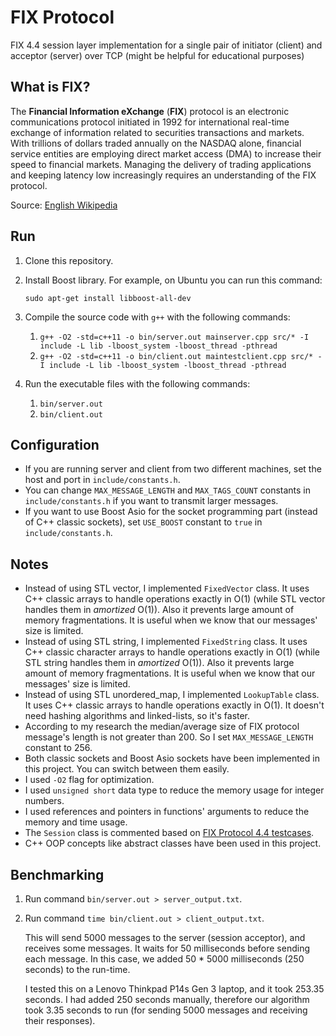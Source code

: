 # FIX Protocol

FIX 4.4 session layer implementation for a single pair of initiator (client) and acceptor (server) over TCP (might be helpful for educational purposes)

## What is FIX?

The **Financial Information eXchange** (**FIX**) protocol is an electronic communications protocol initiated in 1992 for international real-time exchange of information related to securities transactions and markets. With trillions of dollars traded annually on the NASDAQ alone, financial service entities are employing direct market access (DMA) to increase their speed to financial markets. Managing the delivery of trading applications and keeping latency low increasingly requires an understanding of the FIX protocol.

Source: [English Wikipedia](https://en.wikipedia.org/wiki/Financial_Information_eXchange)

## Run

1. Clone this repository.

2. Install Boost library. For example, on Ubuntu you can run this command:

   `sudo apt-get install libboost-all-dev`

3. Compile the source code with `g++` with the following commands:

   1. `g++ -O2 -std=c++11 -o bin/server.out mainserver.cpp src/* -I include -L lib -lboost_system -lboost_thread -pthread`
   2. `g++ -O2 -std=c++11 -o bin/client.out maintestclient.cpp src/* -I include -L lib -lboost_system -lboost_thread -pthread`

4. Run the executable files with the following commands:

   1. `bin/server.out`
   2. `bin/client.out`

## Configuration

- If you are running server and client from two different machines, set the host and port in `include/constants.h`.
- You can change `MAX_MESSAGE_LENGTH` and `MAX_TAGS_COUNT` constants in `include/constants.h` if you want to transmit larger messages.
- If you want to use Boost Asio for the socket programming part (instead of C++ classic sockets), set `USE_BOOST` constant to `true` in `include/constants.h`.

## Notes

- Instead of using STL vector, I implemented `FixedVector` class. It uses C++ classic arrays to handle operations exactly in O(1) (while STL vector handles them in *amortized* O(1)). Also it prevents large amount of memory fragmentations. It is useful when we know that our messages' size is limited.
- Instead of using STL string, I implemented `FixedString` class. It uses C++ classic character arrays to handle operations exactly in O(1) (while STL string handles them in *amortized* O(1)). Also it prevents large amount of memory fragmentations. It is useful when we know that our messages' size is limited.
- Instead of using STL unordered_map, I implemented `LookupTable` class. It uses C++ classic arrays to handle operations exactly in O(1). It doesn't need hashing algorithms and linked-lists, so it's faster.
- According to my research the median/average size of FIX protocol message's length is not greater than 200. So I set `MAX_MESSAGE_LENGTH` constant to 256.
- Both classic sockets and Boost Asio sockets have been implemented in this project. You can switch between them easily.
- I used `-O2` flag for optimization.
- I used `unsigned short` data type to reduce the memory usage for integer numbers.
- I used references and pointers in functions' arguments to reduce the memory and time usage.
- The `Session` class is commented based on [FIX Protocol 4.4 testcases](https://www.fixtrading.org/standards/fix-session-testcases-online/).
- C++ OOP concepts like abstract classes have been used in this project.

## Benchmarking

1. Run command `bin/server.out > server_output.txt`.

2. Run command `time bin/client.out > client_output.txt`.

   This will send 5000 messages to the server (session acceptor), and receives some messages. It waits for 50 milliseconds before sending each message. In this case, we added 50 * 5000 milliseconds (250 seconds) to the run-time.

   I tested this on a Lenovo Thinkpad P14s Gen 3 laptop, and it took 253.35 seconds. I had added 250 seconds manually, therefore our algorithm took 3.35 seconds to run (for sending 5000 messages and receiving their responses).
